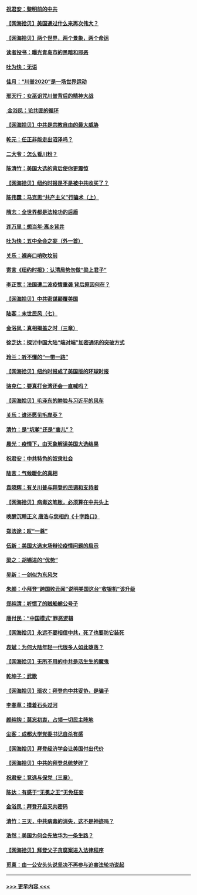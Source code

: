 #### [祝君安：黎明前的中共](../pages/nsc993/n12524071.md?t=11041951) 
#### [【网海拾贝】美国通过什么来再次伟大？](../pages/nsc993/n12523844.md?t=11041951) 
#### [【网海拾贝】两个世界，两个景象，两个命运](../pages/nsc993/n12521419.md?t=11041951) 
#### [读者投书：曝光青岛市的黑暗和邪恶](../pages/nsc993/n12520988.md?t=11041951) 
#### [吐为快：无语](../pages/nsc993/n12518588.md?t=11041951) 
#### [佳月：“川普2020”是一场世界运动](../pages/nsc993/n12518581.md?t=11041951) 
#### [邢天行：女巫诅咒川普背后的精神大战](../pages/nsc993/n12517257.md?t=11041951) 
#### [ 金浴凤：论共匪的循环](../pages/nsc993/n12517133.md?t=11041951) 
#### [【网海拾贝】中共是宗教自由的最大威胁](../pages/nsc993/n12516879.md?t=11041951) 
#### [乾元：任正非能走出沼泽吗？](../pages/nsc993/n12515831.md?t=11041951) 
#### [二大爷：怎么看川粉？](../pages/nsc993/n12515820.md?t=11041951) 
#### [陈清竹：美国大选的背后使你更震惊](../pages/nsc993/n12515589.md?t=11041951) 
#### [【网海拾贝】纽约时报是不是被中共收买了？](../pages/nsc993/n12515122.md?t=11041951) 
#### [陈伟霆：马克思“共产主义”行骗术（上）](../pages/nsc993/n12510217.md?t=11041951) 
#### [隋志：全世界都是法轮功的后盾](../pages/nsc993/n12510636.md?t=11041951) 
#### [连万里：想当年‧离乡背井](../pages/nsc993/n12510623.md?t=11041951) 
#### [吐为快：五中全会之妄（外一首）](../pages/nsc993/n12510470.md?t=11041951) 
#### [关乐：裸奔口哨吹坟前](../pages/nsc993/n12510403.md?t=11041951) 
#### [寄言《纽约时报》：认清局势勿做“梁上君子”](../pages/nsc993/n12510042.md?t=11041951) 
#### [李正宽：法国遭二波疫情重袭 背后原因何在？](../pages/nsc993/n12509971.md?t=11041951) 
#### [【网海拾贝】中共密谋颠覆美国](../pages/nsc993/n12509816.md?t=11041951) 
#### [陆客：末世民风（七）](../pages/nsc993/n12507822.md?t=11041951) 
#### [金浴凤：真相揭盖之时（三章）](../pages/nsc993/n12507804.md?t=11041951) 
#### [徐芝达：探讨中国大陆“端对端”加密通讯的突破方式](../pages/nsc993/n12507682.md?t=11041951) 
#### [玲兰：听不懂的“一带一路”](../pages/nsc993/n12507669.md?t=11041951) 
#### [【网海拾贝】纽约时报成了美国版的环球时报](../pages/nsc993/n12507053.md?t=11041951) 
#### [骆克仁：要真打台湾还会一直喊吗？](../pages/nsc993/n12506843.md?t=11041951) 
#### [【网海拾贝】毛泽东的肿脸与习近平的风车](../pages/nsc993/n12504537.md?t=11041951) 
#### [关乐：谁还愿见毛岸英？](../pages/nsc993/n12503866.md?t=11041951) 
#### [清竹：是“坑爹”还是“害儿”？](../pages/nsc993/n12503034.md?t=11041951) 
#### [晨光：疫情下，由天象解读美国大选结果](../pages/nsc993/n12502536.md?t=11041951) 
#### [祝君安：中共特色的奴隶社会](../pages/nsc993/n12501529.md?t=11041951) 
#### [陆言：气候暖化的真相](../pages/nsc993/n12501183.md?t=11041951) 
#### [袁晓辉：有关川普与拜登的民调和支持者](../pages/nsc993/n12500433.md?t=11041951) 
#### [【网海拾贝】病毒这笔账，必须算在中共头上](../pages/nsc993/n12500320.md?t=11041951) 
#### [唤醒沉睡正义 唐浩与您相约《十字路口》](../pages/nsc993/n12497980.md?t=11041951) 
#### [郑法途：叹“一尊”](../pages/nsc993/n12498837.md?t=11041951) 
#### [伍新：美国大选末场辩论疫情问题的启示](../pages/nsc993/n12498829.md?t=11041951) 
#### [梁之：胡锡进的“优势”](../pages/nsc993/n12498780.md?t=11041951) 
#### [吴新：一剑似为东风欠](../pages/nsc993/n12498772.md?t=11041951) 
#### [朱颜：小拜登“跨国败丑闻”说明美国这台“收银机”该升级](../pages/nsc993/n12498731.md?t=11041951) 
#### [郑纯清：听惯了的贼船艄公号子](../pages/nsc993/n12498721.md?t=11041951) 
#### [唐付民：“中国模式”罪恶逻辑](../pages/nsc993/n12498310.md?t=11041951) 
#### [【网海拾贝】永远不要相信中共，死了也要防它装死](../pages/nsc993/n12498162.md?t=11041951) 
#### [袁斌：为何大陆年轻一代很多人如此堕落？](../pages/nsc993/n12495696.md?t=11041951) 
#### [【网海拾贝】无所不用的中共是活生生的魔鬼](../pages/nsc993/n12495621.md?t=11041951) 
#### [乾坤子：武歌](../pages/nsc993/n12493391.md?t=11041951) 
#### [【网海拾贝】班农：拜登向中共妥协，是骗子](../pages/nsc993/n12492877.md?t=11041951) 
#### [李春草：摸着石头过河](../pages/nsc993/n12491121.md?t=11041951) 
#### [颜纯钩：莫忘初衷，占领一切民主阵地](../pages/nsc993/n12490965.md?t=11041951) 
#### [尘客：成都大学党委书记自杀有感](../pages/nsc993/n12490950.md?t=11041951) 
#### [【网海拾贝】拜登经济学会让美国付出代价](../pages/nsc993/n12489662.md?t=11041951) 
#### [【网海拾贝】中共的拜登总统梦碎了](../pages/nsc993/n12487896.md?t=11041951) 
#### [祝君安：竞选与保党（三章）](../pages/nsc993/n12487258.md?t=11041951) 
#### [陈达：有感于“无冕之王”无免狂妄](../pages/nsc993/n12485133.md?t=11041951) 
#### [金浴凤：拜登开启灭共密码](../pages/nsc993/n12485125.md?t=11041951) 
#### [清竹：三天，中共病毒的消失，这不是神迹吗？](../pages/nsc993/n12485027.md?t=11041951) 
#### [浩然：美国为何会先放华为一条生路？](../pages/nsc993/n12484997.md?t=11041951) 
#### [【网海拾贝】拜登父子贪腐案进入法律程序](../pages/nsc993/n12484957.md?t=11041951) 
#### [觅真：由一公安头头说坚决不再参与迫害法轮功说起](../pages/nsc993/n12484212.md?t=11041951) 

----
#### [ >>> 更早内容 <<< ](../indexes/nsc993-earlier.md)

